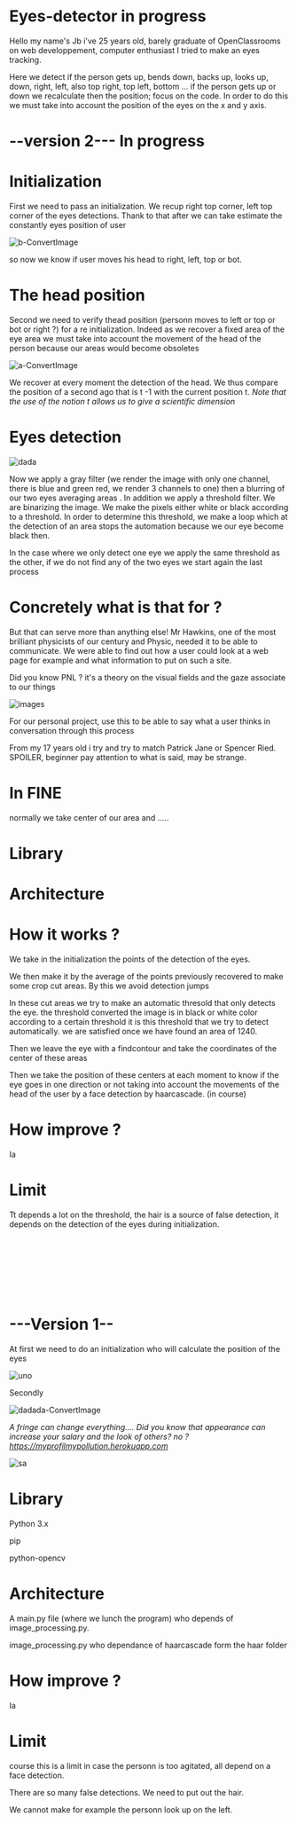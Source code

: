 # Eyes-detector in progress

  Hello my name's Jb i've 25 years old, barely graduate of OpenClassrooms on web developpement, computer enthusiast I tried to make an eyes tracking.

Here we detect if the person gets up, bends down, backs up, looks up, down, right, left, also top right, top left, bottom ... if the person gets up or down we recalculate then the position; focus on the code. In order to do this we must take into account the position of the eyes on the x and y axis.



# --version 2--- In progress

# Initialization

First we need to pass an initialization. We recup right top corner, left top corner of the eyes detections. Thank to that after we
can take estimate the constantly eyes position of user

![b-ConvertImage](https://user-images.githubusercontent.com/54853371/64929242-fb1dcd00-d823-11e9-98bf-3d8347006d32.jpg)

so now we know if user moves his head to right, left, top or bot. 


# The head position 

Second we need to verify thead position (personn moves to left or top or bot or right ?) for a re initialization. Indeed as we recover a fixed area of the eye area we must take into account the movement of the head of the person because our areas would become obsoletes

![a-ConvertImage](https://user-images.githubusercontent.com/54853371/64929226-a5492500-d823-11e9-8222-0101e9da7395.jpg)

We recover at every moment the detection of the head. We thus compare the position of a second ago that is t -1 with the current position t. <em>Note that the use of the notion t allows us to give a scientific dimension</em>


# Eyes detection

![dada](https://user-images.githubusercontent.com/54853371/64900015-a137ce80-d68e-11e9-91d6-7136854f8b1a.png)

Now we apply a gray filter (we render the image with only one channel, there is blue and green red, we render 3 channels to one) then a blurring of our two eyes averaging areas . In addition we apply a threshold filter. We are binarizing the image. We make the pixels either white or black according to a threshold. In order to determine this threshold, we make a loop which at the detection of an area stops the automation because we our eye become black then.

In the case where we only detect one eye we apply the same threshold as the other, if we do not find any of the two eyes we start again the last process





# Concretely what is that for ? 

But that can serve more than anything else! Mr Hawkins, one of the most brilliant physicists of our century and Physic, needed it to be able to communicate. We were able to find out how a user could look at a web page for example and what information to put on such a site.

Did you know PNL ? it's a theory on the visual fields and the gaze associate to our things

![images](https://user-images.githubusercontent.com/54853371/64900590-3ab4af80-d692-11e9-9dd9-9b7df461077c.jpg)

For our personal project, use this to be able to say what a user thinks in conversation through this process

From my 17 years old i try and try to match Patrick Jane or Spencer Ried. SPOILER, beginner pay attention to what is said, may be strange.


# In FINE

normally we take center of our area and .....


# Library


# Architecture


# How it works ?

We take in the initialization the points of the detection of the eyes. 

We then make it by the average of the points previously recovered to make some crop cut areas. By this we avoid detection jumps

In these cut areas we try to make an automatic thresold that only detects the eye. the threshold converted the image is in black or white color according to a certain threshold it is this threshold that we try to detect automatically. we are satisfied once we have found an area of 1240.

Then we leave the eye with a findcontour and take the coordinates of the center of these areas


Then we take the position of these centers at each moment to know if the eye goes in one direction or not taking into account the movements of the head of the user by a face detection by haarcascade. (in course)


# How improve ?

Ia 

# Limit

Tt depends a lot on the threshold, the hair is a source of false detection, it depends on the detection of the eyes during initialization.




<br><br><br><br><br><br>

# ---Version 1--

At first we need to do an initialization who will calculate the position of the eyes

![uno](https://user-images.githubusercontent.com/54853371/64900188-c0832b80-d68f-11e9-820d-2dc774c932ab.png)

Secondly

![dadada-ConvertImage](https://user-images.githubusercontent.com/54853371/64900396-42c01f80-d691-11e9-90d2-63795ba31673.jpg)

<em>A fringe can change everything.... Did you know that appearance can increase your salary and the look of others? no ? https://myprofilmypollution.herokuapp.com</em>


![sa](https://user-images.githubusercontent.com/54853371/64900447-7b5ff900-d691-11e9-80d3-930fbe4172b5.png)




# Library

 Python 3.x
 
 pip
 
 python-opencv



# Architecture

A main.py file (where we lunch the program) who depends of image_processing.py. 

image_processing.py who dependance of haarcascade form the haar folder

# How improve ?

Ia 

# Limit

course this is a limit in case the personn is too agitated, all depend on a face detection. 

There are so many false detections. We need to put out the hair.

We cannot make for example the personn look up on the left.

